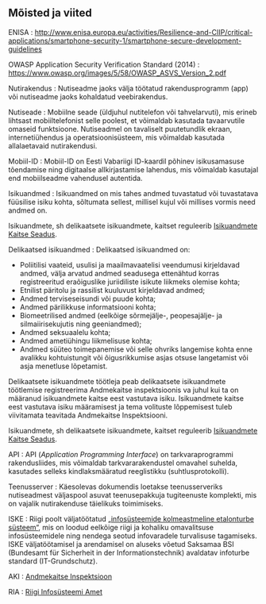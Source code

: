 ## Mõisted ja viited

ENISA
: <http://www.enisa.europa.eu/activities/Resilience-and-CIIP/critical-applications/smartphone-security-1/smartphone-secure-development-guidelines>

OWASP Application Security Verification Standard (2014)
: <https://www.owasp.org/images/5/58/OWASP_ASVS_Version_2.pdf>

Nutirakendus
: Nutiseadme jaoks välja töötatud rakendusprogramm (app) või nutiseadme jaoks kohaldatud veebirakendus.

Nutiseade
: Mobiilne seade (üldjuhul nutitelefon või tahvelarvuti), mis erineb lihtsast mobiiltelefonist selle poolest, et võimaldab kasutada tavaarvutile omaseid funktsioone. Nutiseadmel on tavaliselt puutetundlik ekraan, internetiühendus ja operatsioonisüsteem, mis võimaldab kasutada allalaetavaid nutirakendusi.

Mobiil-ID
: Mobiil-ID on Eesti Vabariigi ID-kaardil põhinev isikusamasuse tõendamise ning digitaalse allkirjastamise lahendus, mis võimaldab kasutajal end mobiilseadme vahendusel autentida.

Isikuandmed
: Isikuandmed on mis tahes andmed tuvastatud või tuvastatava füüsilise isiku kohta, sõltumata sellest, millisel kujul või millises vormis need andmed on.

  Isikuandmete, sh delikaatsete isikuandmete, kaitset reguleerib [Isikuandmete Kaitse Seadus](https://www.riigiteataja.ee/akt/748829).

Delikaatsed isikuandmed
: Delikaatsed isikuandmed on:

  - Poliitilisi vaateid, usulisi ja maailmavaatelisi veendumusi kirjeldavad andmed, välja arvatud andmed seadusega ettenähtud korras registreeritud eraõiguslike juriidiliste isikute liikmeks olemise kohta;
  - Etnilist päritolu ja rassilist kuuluvust kirjeldavad andmed;
  - Andmed terviseseisundi või puude kohta;
  - Andmed pärilikkuse informatsiooni kohta;
  - Biomeetrilised andmed (eelkõige sõrmejälje-, peopesajälje- ja silmaiirisekujutis ning geeniandmed);
  - Andmed seksuaalelu kohta;
  - Andmed ametiühingu liikmelisuse kohta;
  - Andmed süüteo toimepanemise või selle ohvriks langemise kohta enne avalikku kohtuistungit või õigusrikkumise asjas otsuse langetamist või asja menetluse lõpetamist.

  Delikaatsete isikuandmete töötleja peab delikaatsete isikuandmete töötlemise registreerima Andmekaitse inspektsioonis va juhul kui ta on määranud isikuandmete kaitse eest vastutava isiku. Isikuandmete kaitse eest vastutava isiku määramisest ja tema volituste lõppemisest tuleb viivitamata teavitada Andmekaitse Inspektsiooni.

  Isikuandmete, sh delikaatsete isikuandmete, kaitset reguleerib [Isikuandmete Kaitse Seadus](https://www.riigiteataja.ee/akt/748829).

API
: API (*Application Programming Interface*) on tarkvaraprogrammi rakendusliides, mis võimaldab tarkvararakendustel omavahel suhelda, kasutades selleks kindlaksmääratud reeglistikku (suhtlusprotokolli).

Teenusserver
: Käesolevas dokumendis loetakse teenusserveriks nutiseadmest väljaspool asuvat teenusepakkuja tugiteenuste komplekti, mis on vajalik nutirakenduse täielikuks toimimiseks.

ISKE
: Riigi poolt väljatöötatud [„infosüsteemide kolmeastmeline etalonturbe süsteem“](https://www.ria.ee/iske/), mis on loodud eelkõige riigi ja kohaliku omavalitsuse infosüsteemidele ning nendega seotud infovaradele turvalisuse tagamiseks. ISKE väljatöötamisel ja arendamisel on aluseks võetud Saksamaa BSI (Bundesamt für Sicherheit in der Informationstechnik) avaldatav infoturbe standard (IT-Grundschutz).

AKI
: [Andmekaitse Inspektsioon](https://www.aki.ee)

RIA
: [Riigi Infosüsteemi Amet](https://www.ria.ee)

